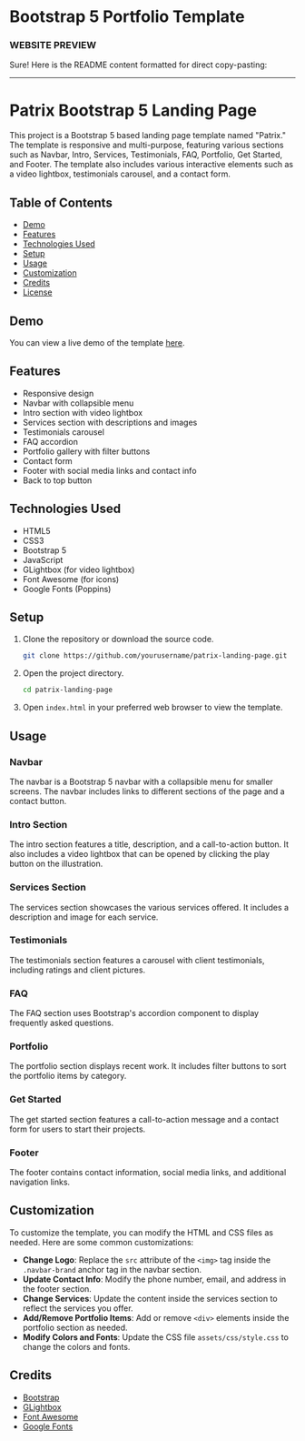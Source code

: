 # Bootstrap 5 Portfolio Template

### WEBSITE PREVIEW 


Sure! Here is the README content formatted for direct copy-pasting:

---

# Patrix Bootstrap 5 Landing Page

This project is a Bootstrap 5 based landing page template named "Patrix." The template is responsive and multi-purpose, featuring various sections such as Navbar, Intro, Services, Testimonials, FAQ, Portfolio, Get Started, and Footer. The template also includes various interactive elements such as a video lightbox, testimonials carousel, and a contact form.

## Table of Contents

- [Demo](#demo)
- [Features](#features)
- [Technologies Used](#technologies-used)
- [Setup](#setup)
- [Usage](#usage)
- [Customization](#customization)
- [Credits](#credits)
- [License](#license)

## Demo

You can view a live demo of the template [here](https://example.com).

## Features

- Responsive design
- Navbar with collapsible menu
- Intro section with video lightbox
- Services section with descriptions and images
- Testimonials carousel
- FAQ accordion
- Portfolio gallery with filter buttons
- Contact form
- Footer with social media links and contact info
- Back to top button

## Technologies Used

- HTML5
- CSS3
- Bootstrap 5
- JavaScript
- GLightbox (for video lightbox)
- Font Awesome (for icons)
- Google Fonts (Poppins)

## Setup

1. Clone the repository or download the source code.
   ```bash
   git clone https://github.com/yourusername/patrix-landing-page.git
   ```

2. Open the project directory.
   ```bash
   cd patrix-landing-page
   ```

3. Open `index.html` in your preferred web browser to view the template.

## Usage

### Navbar

The navbar is a Bootstrap 5 navbar with a collapsible menu for smaller screens. The navbar includes links to different sections of the page and a contact button.

### Intro Section

The intro section features a title, description, and a call-to-action button. It also includes a video lightbox that can be opened by clicking the play button on the illustration.

### Services Section

The services section showcases the various services offered. It includes a description and image for each service.

### Testimonials

The testimonials section features a carousel with client testimonials, including ratings and client pictures.

### FAQ

The FAQ section uses Bootstrap's accordion component to display frequently asked questions.

### Portfolio

The portfolio section displays recent work. It includes filter buttons to sort the portfolio items by category.

### Get Started

The get started section features a call-to-action message and a contact form for users to start their projects.

### Footer

The footer contains contact information, social media links, and additional navigation links.

## Customization

To customize the template, you can modify the HTML and CSS files as needed. Here are some common customizations:

- **Change Logo**: Replace the `src` attribute of the `<img>` tag inside the `.navbar-brand` anchor tag in the navbar section.
- **Update Contact Info**: Modify the phone number, email, and address in the footer section.
- **Change Services**: Update the content inside the services section to reflect the services you offer.
- **Add/Remove Portfolio Items**: Add or remove `<div>` elements inside the portfolio section as needed.
- **Modify Colors and Fonts**: Update the CSS file `assets/css/style.css` to change the colors and fonts.

## Credits

- [Bootstrap](https://getbootstrap.com/)
- [GLightbox](https://glightbox.mcstudios.com/)
- [Font Awesome](https://fontawesome.com/)
- [Google Fonts](https://fonts.google.com/)